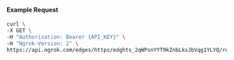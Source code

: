<!-- Code generated for API Clients. DO NOT EDIT. -->

#### Example Request

```bash
curl \
-X GET \
-H "Authorization: Bearer {API_KEY}" \
-H "Ngrok-Version: 2" \
https://api.ngrok.com/edges/https/edghts_2qWPsnYYT9kZnbLksJbVqg1YLYQ/routes/edghtsrt_2qWPslP9XPWO5rXG6Y960IfHVhg/websocket_tcp_converter
```
